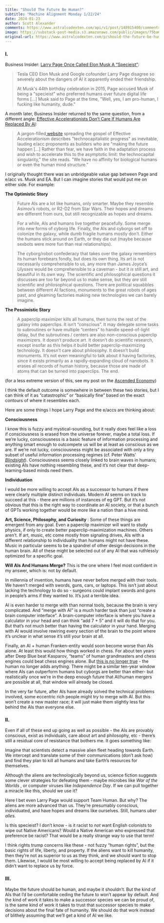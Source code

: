 ```yaml
---
title: "Should The Future Be Human?"
subtitle: "Machine Alignment Monday 1/22/24"
date: 2024-01-23
author: Scott Alexander
comments: https://www.astralcodexten.com/api/v1/post/140915400/comments?&all_comments=true
image: https://substack-post-media.s3.amazonaws.com/public/images/75ba6c5c-4d06-4958-b3bd-7177fc735f86_1792x1024.webp
original-url: https://www.astralcodexten.com/p/should-the-future-be-human
---
```

### **I.**

Business Insider: [Larry Page Once Called Elon Musk A “Specieist”](https://www.businessinsider.com/larry-page-elon-musk-specieist-ai-dangers-2023-12):

> Tesla CEO Elon Musk and Google cofounder Larry Page disagree so severely about the dangers of AI it apparently ended their friendship. 
> 
> At Musk's 44th birthday celebration in 2015, Page accused Musk of being a "specieist" who preferred humans over future digital life forms [...] Musk said to Page at the time, "Well, yes, I am pro-human, I fucking like humanity, dude."

A month later, Business Insider returned to the same question, from a different angle: [Effective Accelerationists Don’t Care If Humans Are Replaced By AI](https://www.businessinsider.com/effective-accelerationism-humans-replaced-by-ai-2023-12):

> A jargon-filled[ website](https://effectiveacceleration.tech/) spreading the gospel of Effective Accelerationism describes "technocapitalistic progress" as inevitable, lauding e/acc proponents as builders who are "making the future happen […] Rather than fear, we have faith in the adaptation process and wish to accelerate this to the asymptotic limit: the technocapital singularity," the site reads. "We have no affinity for biological humans or even the human mind structure.”

I originally thought there was an unbridgeable value gap between Page and e/acc vs. Musk and EA. But I can imagine stories that would put me on either side. For example:

**The Optimistic Story**

> Future AIs are a lot like humans, only smarter. Maybe they resemble Asimov’s robots, or R2-D2 from Star Wars. Their hopes and dreams are different from ours, but still recognizable as hopes and dreams.
> 
> For a while, AIs and humans live together peacefully. Some merge into new forms of cyborg life. Finally, the AIs and cyborgs set off to colonize the galaxy, while dumb fragile humans mostly don’t. Either the humans stick around on Earth, or they die out (maybe because sexbots were more fun than real relationships).
> 
> The cyborg/robot confederacy that takes over the galaxy remembers its human forebears fondly, but does its own thing. Its art is not necessarily comprehensible to us, any more than James Joyce’s _Ulysses_ would be comprehensible to a caveman - but it _is_ still art, and beautiful in its own way. The scientific and philosophical questions it discusses are too far beyond us to make sense, but they _are_ still scientific and philosophical questions. There are political squabbles between different AI factions, monuments to the great robots of ages past, and gleaming factories making new technologies we can barely imagine.

**The Pessimistic Story**

> A paperclip maximizer kills all humans, then turns the rest of the galaxy into paperclips. It isn’t “conscious”. It may delegate some tasks to subroutines or have multiple “centers” to handle speed-of-light delay, but the subroutines / centers are also non-conscious paperclip maximizers. It doesn’t produce art. It doesn’t do scientific research, except insofar as this helps it build better paperclip-maximizing technology. It doesn’t care about philosophy. It doesn’t build monuments. It’s not even meaningful to talk about it having factories, since it exists primarily as a rapidly-expanding cloud of nanobots. It erases all records of human history, because those are made of atoms that can be turned into paperclips. The end.

(for a less extreme version of this, see my post on the [Ascended Economy](https://slatestarcodex.com/2016/05/30/ascended-economy/))

I think the default outcome is somewhere in between these two stories, but I can think of it as “catastrophic” or “basically fine” based on the exact contours of where it resembles each.

Here are some things I hope Larry Page and the e/accs are thinking about:

**Consciousness**

I know this is fuzzy and mystical-sounding, but it really does feel like a loss if consciousness is erased from the universe forever, maybe a total loss. If we’re lucky, consciousness is a basic feature of information processing and anything smart enough to outcompete us will be at least as conscious as we are. If we’re not lucky, consciousness might be associated with only a tiny subset of useful information processing regimes (cf. Peter Watts’ _[Blindsight](https://en.wikipedia.org/wiki/Blindsight_\(Watts_novel\)#Consciousness)_). Consciousness seems closely linked to brain waves in humans; existing AIs have nothing resembling these, and it’s not clear that deep-learning-based minds need them.

**Individuation**

I would be more willing to accept AIs as a successor to humans if there were clearly multiple distinct individuals. Modern AI seems on track to succeed at this - there are millions of instances of eg GPT. But it’s not obvious that this is the right way to coordinate an AI society, or that a bunch of GPTs working together would be more like a nation than a hive mind.

**Art, Science, Philosophy, and Curiosity** : Some of these things are emergent from any goal. Even a paperclip maximizer will want to study physics, if only to create better paperclip-maximization machines. Others aren’t. If art, music, etc come mostly from signaling drives, AIs with a different relationship to individuality than humans might not have these. Music in particular seems to be a spandrel of other design decisions in the human brain. All of these might be selected out of any AI that was ruthlessly optimized for a specific goal.

**Will AIs And Humans Merge?** This is the one where I feel most confident in my answer, which is: not by default.   
  
In millennia of invention, humans have never before merged with their tools. We haven’t merged with swords, guns, cars, or laptops. This isn’t just about lacking the technology to do so - surgeons could implant swords and guns in people’s arms if they wanted to. It’s just a terrible idea.   
  
AI is even harder to merge with than normal tools, because the brain is very complicated. And “merge with AI” is a much harder task than just “create a brain computer interface”. A brain-computer interface is where you have a calculator in your head and can think “add 7 + 5” and it will do that for you. But that’s not much better than having the calculator in your hand. Merging with AI would involve rewiring every section of the brain to the point where it’s unclear in what sense it’s still your brain at all.   
  
Finally, an AI + human Franken-entity would soon become worse than AIs alone. At least this would how things worked in chess. For about ten years after Deep Blue beat Kasparov, “teams” of human grandmasters and chess engines could beat chess engines alone. But [this is no longer true](https://www.lesswrong.com/posts/sTboWTyf9MfERnsKp/gwern-about-centaurs-there-is-no-chance-that-any-useful-man) \- the human no longer adds anything. There might be a similar ten-year window where AIs can outperform humans but cyborgs are better than either- but realistically once we’re in the deep enough future that AI/human mergers are possible at all, that window will already be closed.  
  
In the very far future, after AIs have already solved the technical problems involved, some eccentric rich people might try to merge with AI. But this won’t create a new master race; it will just make them slightly less far behind the AIs than everyone else.

### **II.**

Even if all of these end up going as well as possible - the AIs are provably conscious, exist as individuals, care about art and philosophy, etc - there’s still a residual core of resistance that bothers me. It goes something like:

Imagine that scientists detect a massive alien fleet heading towards Earth. We intercept and translate some of their communications (don’t ask how) and find they plan to kill all humans and take Earth’s resources for themselves.

Although the aliens are technologically beyond us, science fiction suggests some clever strategies for defeating them - maybe microbes like _War of the Worlds_ , or computer viruses like _Independence Day_. If we can pull together a miracle like this, should we use it?

Here I bet even Larry Page would support Team Human. But why? The aliens are more advanced than us. They’re presumably conscious, individuated, and have hopes and dreams like ourselves. Still, humans _uber alles._

Is this specieist? I don’t know - is it racist to _not_ want English colonists to wipe out Native Americans? Would a Native American who expressed that preference be racist? That would be a really strange way to use that term!

I think rights trump concerns like these - not fuzzy “human rights”, but the basic rights of life, liberty, and property. If the aliens want to kill humanity, then they’re not as superior to us as they think, and we should want to stop them. Likewise, I would be most willing to accept being replaced by AI if it didn’t want to replace us by force.

### **III.**

Maybe the future should be human, and maybe it shouldn’t. But the kind of AIs that I’d be comfortable ceding the future to won’t appear by default. And the kind of work it takes to make a successor species we can be proud of, is the same kind of work it takes to trust that successor species to make decisions about the final fate of humanity. We should do that work instead of blithely assuming that we’ll get a kind of AI we like.
